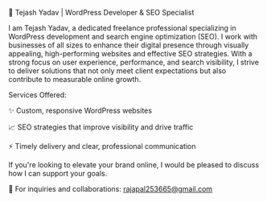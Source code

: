 🚀 Tejash Yadav | WordPress Developer & SEO Specialist

 I am Tejash Yadav, a dedicated freelance professional specializing in WordPress development and search engine optimization (SEO). I work with businesses of all sizes to enhance their digital presence through visually appealing, high-performing websites and effective SEO strategies.
With a strong focus on user experience, performance, and search visibility, I strive to deliver solutions that not only meet client expectations but also contribute to measurable online growth.

Services Offered:

 ✨ Custom, responsive WordPress websites
 
 📈 SEO strategies that improve visibility and drive traffic
 
 ⚡ Timely delivery and clear, professional communication
 
If you're looking to elevate your brand online, I would be pleased to discuss how I can support your goals.



 📩 For inquiries and collaborations: rajapal253665@gmail.com
